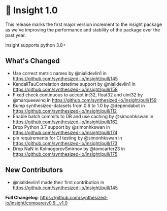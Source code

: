 # 🧿 Insight 1.0

This release marks the first major version increment to the insight package as we've improving the performance and stability of the package over the past year.

Insight supports python 3.8+

## What's Changed
* Use correct metric names by @nialldevlin1 in https://github.com/synthesized-io/insight/pull/145
* KendallTauCorrelation datetime support by @nialldevlin1 in https://github.com/synthesized-io/insight/pull/158
* Fixed check.continuous to accept int32, float32 and uint32 by @marqueewinq in https://github.com/synthesized-io/insight/pull/159
* Bump synthesized-datasets from 0.6 to 1.0 by @dependabot in https://github.com/synthesized-io/insight/pull/112
* Enable batch commits to DB and use caching by @simonhkswan in https://github.com/synthesized-io/insight/pull/162
* Drop Python 3.7 support by @simonhkswan in https://github.com/synthesized-io/insight/pull/174
* pin requirements for CI testing by @simonhkswan in https://github.com/synthesized-io/insight/pull/173
* Drop NaN in KolmogorovSmirnov by @tomcarter23 in https://github.com/synthesized-io/insight/pull/175

## New Contributors
* @nialldevlin1 made their first contribution in https://github.com/synthesized-io/insight/pull/145

**Full Changelog**: https://github.com/synthesized-io/insight/compare/v0.9...v1.0
